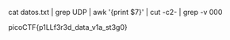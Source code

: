 cat datos.txt | grep UDP | awk '{print $7}' | cut -c2- | grep -v 000

picoCTF{p1LLf3r3d_data_v1a_st3g0}

